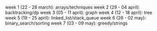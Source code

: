 week 1 (22 - 28 march): arrays/techniques
week 2 (29 - 04 april): backtracking/dp
week 3 (05 - 11 april): graph
week 4 (12 - 18 april): tree
week 5 (19 - 25 april): linked_list/stack_queue
week 6 (26 - 02 may):   binary_search/sorting
week 7 (03 - 09 may):   greedy/strings